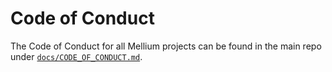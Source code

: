 # Code of Conduct

The Code of Conduct for all Mellium projects can be found in the main repo under
[`docs/CODE_OF_CONDUCT.md`].

[`docs/CODE_OF_CONDUCT.md`]: https://mellium.im/docs/CODE_OF_CONDUCT
